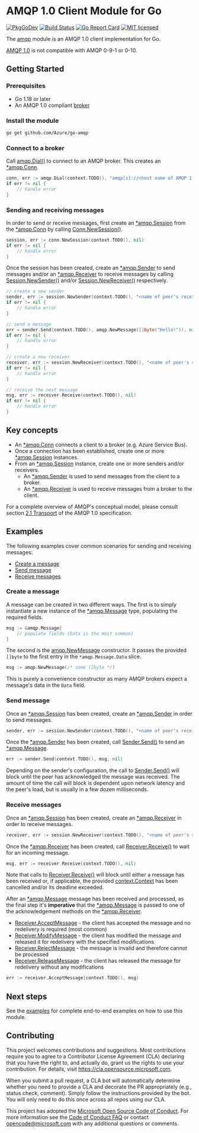 # AMQP 1.0 Client Module for Go

[![PkgGoDev](https://pkg.go.dev/badge/github.com/Azure/go-amqp)](https://pkg.go.dev/github.com/Azure/go-amqp)
[![Build Status](https://dev.azure.com/azure-sdk/public/_apis/build/status/go/Azure.go-amqp?branchName=main)](https://dev.azure.com/azure-sdk/public/_build/latest?definitionId=1292&branchName=main)
[![Go Report Card](https://goreportcard.com/badge/github.com/Azure/go-amqp)](https://goreportcard.com/report/github.com/Azure/go-amqp)
[![MIT licensed](https://img.shields.io/badge/license-MIT-blue.svg)](https://raw.githubusercontent.com/Azure/go-amqp/main/LICENSE)

The [amqp][godoc_amqp] module is an AMQP 1.0 client implementation for Go.

[AMQP 1.0][amqp_spec] is not compatible with AMQP 0-9-1 or 0-10.

## Getting Started

### Prerequisites

- Go 1.18 or later
- An AMQP 1.0 compliant [broker][broker_listing]

### Install the module

```sh
go get github.com/Azure/go-amqp
```

### Connect to a broker

Call [amqp.Dial()][godoc_dial] to connect to an AMQP broker. This creates an [*amqp.Conn][godoc_conn].

```go
conn, err := amqp.Dial(context.TODO(), "amqp[s]://<host name of AMQP 1.0 broker>", nil)
if err != nil {
	// handle error
}
```

### Sending and receiving messages

In order to send or receive messages, first create an [*amqp.Session][godoc_session] from the [*amqp.Conn][godoc_conn] by calling [Conn.NewSession()][godoc_conn_session].

```go
session, err := conn.NewSession(context.TODO(), nil)
if err != nil {
	// handle error
}
```

Once the session has been created, create an [*amqp.Sender][godoc_sender] to send messages and/or an [*amqp.Receiver][godoc_receiver] to receive messages by calling [Session.NewSender()][godoc_session_sender] and/or [Session.NewReceiver()][godoc_session_receiver] respectively.

```go
// create a new sender
sender, err := session.NewSender(context.TODO(), "<name of peer's receiving terminus>", nil)
if err != nil {
	// handle error
}

// send a message
err = sender.Send(context.TODO(), amqp.NewMessage([]byte("Hello!")), nil)
if err != nil {
	// handle error
}

// create a new receiver
receiver, err := session.NewReceiver(context.TODO(), "<name of peer's sending terminus>", nil)
if err != nil {
	// handle error
}

// receive the next message
msg, err := receiver.Receive(context.TODO(), nil)
if err != nil {
	// handle error
}
```

## Key concepts

- An [*amqp.Conn][godoc_conn] connects a client to a broker (e.g. Azure Service Bus).
- Once a connection has been established, create one or more [*amqp.Session][godoc_session] instances.
- From an [*amqp.Session][godoc_session] instance, create one or more senders and/or receivers.
  - An [*amqp.Sender][godoc_sender] is used to send messages from the client to a broker.
  - An [*amqp.Receiver][godoc_receiver] is used to receive messages from a broker to the client.

For a complete overview of AMQP's conceptual model, please consult section [2.1 Transport][section_2_1] of the AMQP 1.0 specification.

## Examples

The following examples cover common scenarios for sending and receiving messages:

- [Create a message](#create-a-message)
- [Send message](#send-message)
- [Receive messages](#receive-messages)

### Create a message

A message can be created in two different ways.  The first is to simply instantiate a new instance of the [*amqp.Message][godoc_message] type, populating the required fields.

```go
msg := &amqp.Message{
	// populate fields (Data is the most common)
}
```

The second is the [amqp.NewMessage][godoc_message_ctor] constructor. It passes the provided `[]byte` to the first entry in the `*amqp.Message.Data` slice.

```go
msg := amqp.NewMessage(/* some []byte */)
```

This is purely a convenience constructor as many AMQP brokers expect a message's data in the `Data` field.

### Send message

Once an [*amqp.Session][godoc_session] has been created, create an [*amqp.Sender][godoc_sender] in order to send messages.

```go
sender, err := session.NewSender(context.TODO(), "<name of peer's receiving terminus>", nil)
```

Once the [*amqp.Sender][godoc_sender] has been created, call [Sender.Send()][godoc_sender_send] to send an [*amqp.Message][godoc_message].

```go
err := sender.Send(context.TODO(), msg, nil)
```

Depending on the sender's configuration, the call to [Sender.Send()][godoc_sender_send] will block until the peer has acknowledged the message was received.
The amount of time the call will block is dependent upon network latency and the peer's load, but is usually in a few dozen milliseconds.

### Receive messages

Once an [*amqp.Session][godoc_session] has been created, create an [*amqp.Receiver][godoc_receiver] in order to receive messages.

```go
receiver, err := session.NewReceiver(context.TODO(), "<name of peer's sending terminus>", nil)
```

Once the [*amqp.Receiver][godoc_receiver] has been created, call [Receiver.Receive()][godoc_receiver_receive] to wait for an incoming message.

```go
msg, err := receiver.Receive(context.TODO(), nil)
```

Note that calls to [Receiver.Receive()][godoc_receiver_receive] will block until either a message has been received or, if applicable, the provided [context.Context][godoc_context] has been cancelled and/or its deadline exceeded.

After an [*amqp.Message][godoc_message] message has been received and processed, as the final step it's **imperative** that the [*amqp.Message][godoc_message] is passed to one of the acknowledgement methods on the [*amqp.Receiver][godoc_receiver].

- [Receiver.AcceptMessage][godoc_receiver_accept] - the client has accepted the message and no redelivery is required (most common)
- [Receiver.ModifyMessage][godoc_receiver_modify] - the client has modified the message and released it for redelivery with the specified modifications
- [Receiver.RejectMessage][godoc_receiver_reject] - the message is invalid and therefore cannot be processed
- [Receiver.ReleaseMessage][godoc_receiver_release] - the client has released the message for redelivery without any modifications

```go
err := receiver.AcceptMessage(context.TODO(), msg)
```

## Next steps

See the [examples][godoc_examples] for complete end-to-end examples on how to use this module.

## Contributing

This project welcomes contributions and suggestions.  Most contributions require you to agree to a
Contributor License Agreement (CLA) declaring that you have the right to, and actually do, grant us
the rights to use your contribution. For details, visit https://cla.opensource.microsoft.com.

When you submit a pull request, a CLA bot will automatically determine whether you need to provide
a CLA and decorate the PR appropriately (e.g., status check, comment). Simply follow the instructions
provided by the bot. You will only need to do this once across all repos using our CLA.

This project has adopted the [Microsoft Open Source Code of Conduct](https://opensource.microsoft.com/codeofconduct/).
For more information see the [Code of Conduct FAQ](https://opensource.microsoft.com/codeofconduct/faq/) or
contact [opencode@microsoft.com](mailto:opencode@microsoft.com) with any additional questions or comments.

[amqp_spec]: http://docs.oasis-open.org/amqp/core/v1.0/os/amqp-core-overview-v1.0-os.html
[broker_listing]: https://github.com/xinchen10/awesome-amqp
[section_2_1]: http://docs.oasis-open.org/amqp/core/v1.0/os/amqp-core-transport-v1.0-os.html#section-transport
[godoc_amqp]: https://pkg.go.dev/github.com/Azure/go-amqp
[godoc_examples]: https://pkg.go.dev/github.com/Azure/go-amqp#pkg-examples
[godoc_conn]: https://pkg.go.dev/github.com/Azure/go-amqp#Conn
[godoc_conn_session]: https://pkg.go.dev/github.com/Azure/go-amqp#Conn.NewSession
[godoc_dial]: https://pkg.go.dev/github.com/Azure/go-amqp#Dial
[godoc_context]: https://pkg.go.dev/context#Context
[godoc_message]: https://pkg.go.dev/github.com/Azure/go-amqp#Message
[godoc_message_ctor]: https://pkg.go.dev/github.com/Azure/go-amqp#NewMessage
[godoc_session]: https://pkg.go.dev/github.com/Azure/go-amqp#Session
[godoc_session_sender]: https://pkg.go.dev/github.com/Azure/go-amqp#Session.NewSender
[godoc_session_receiver]: https://pkg.go.dev/github.com/Azure/go-amqp#Session.NewReceiver
[godoc_sender]: https://pkg.go.dev/github.com/Azure/go-amqp#Sender
[godoc_sender_send]: https://pkg.go.dev/github.com/Azure/go-amqp#Sender.Send
[godoc_receiver]: https://pkg.go.dev/github.com/Azure/go-amqp#Receiver
[godoc_receiver_accept]: https://pkg.go.dev/github.com/Azure/go-amqp#Receiver.AcceptMessage
[godoc_receiver_modify]: https://pkg.go.dev/github.com/Azure/go-amqp#Receiver.ModifyMessage
[godoc_receiver_reject]: https://pkg.go.dev/github.com/Azure/go-amqp#Receiver.RejectMessage
[godoc_receiver_release]: https://pkg.go.dev/github.com/Azure/go-amqp#Receiver.ReleaseMessage
[godoc_receiver_receive]: https://pkg.go.dev/github.com/Azure/go-amqp#Receiver.Receive
